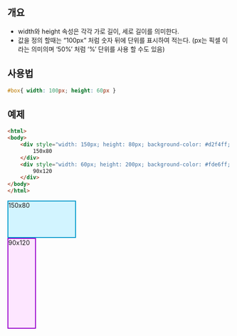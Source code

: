 ## 개요
* width와 height 속성은 각각 가로 길이, 세로 길이를 의미한다.
* 값을 정의 할때는 “100px” 처럼 숫자 뒤에 단위를 표시하여 적는다.
(px는 픽셀 이라는 의미의며 ‘50%’ 처럼 ‘%’ 단위를 사용 할 수도 있음)

## 사용법
```css
#box{ width: 100px; height: 60px }
```

## 예제
```html
<html>
<body>
	<div style="width: 150px; height: 80px; background-color: #d2f4ff; border: 2px solid #09c;">
		150x80
	</div>
	<div style="width: 60px; height: 200px; background-color: #fde6ff; border: 2px solid #90C;">
		90x120
	</div>
</body>
</html>
```
<html>
<body>
	<div style="width: 150px; height: 80px; background-color: #d2f4ff; border: 2px solid #09c;">
		150x80
	</div>
	<div style="width: 60px; height: 200px; background-color: #fde6ff; border: 2px solid #90C;">
		90x120
	</div>
</body>
</html>